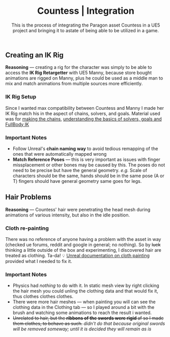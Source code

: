 <header>
  <h1>Countess &#124; Integration</h1>
  <p>This is the process of integrating the Paragon asset Countess in a UE5 project and bringing it to astate of being able to be utilized in a game.</p>
</header>

<main>
  <section>
    <h2>
      Creating an IK Rig
    </h2>
    <p>
      <strong>Reasoning</strong> &mdash; creating a rig for the character was simply to be able to access the <strong>IK Rig Retargetter</strong> with UE5 Manny, because store bought animations are rigged on Manny, plus he could be used as a middle man to mix and match animations from multiple sources more efficiently.
      <h3>
        IK Rig Setup
      </h3>
      <p>Since I wanted max compatibility between Countess and Manny I made her IK Rig match his in the aspect of chains, solvers, and goals. Material used was for <a href="https://www.youtube.com/watch?v=xvHOamXuZDI&list=LL&index=1">making the chains</a>, <a href="https://docs.unrealengine.com/5.0/en-US/ik-rig-solvers-in-unreal-engine/">understanding the basics of solvers, goals and FullBody IK</a></p>
    </p>
    <h3>
      Important Notes
    </h3>
    <ul>
      <li>Follow Unreal's <strong>chain naming way</strong> to avoid tedious remapping of the ones that were automatically mapped wrong</li>
      <li><strong>Match Reference Poses</strong> &mdash; this is very important as issues with finger missplacement or other bones may be caused by this. The poses do not need to be precise but have the general geometry. <em>e.g.</em> Scale of characters should be the same, hands should be in the same pose (A or T) fingers should have general geometry same goes for legs.</li>
    </ul>
  </section>

  <section>
    <h2>
      Hair Problems
    </h2>
    <p>
      <strong>Reasoning</strong> &mdash; Countess' hair were penetrating the head mesh during animations of various intensity, but also in the idle position.
      <h3>
        Cloth re-painting
      </h3>
      <p>There was no reference of anyone having a problem with the asset in way (checked ue forums, reddit and google in general; no nothing). So by <strike>luck</strike> thinking a little outside of the box and experimenting, I discovered hair are treated as clothing. Ta-da! 💡 <a href="https://docs.unrealengine.com/5.2/en-US/clothing-tool-in-unreal-engine/">Unreal documentation on cloth painting</a> provided what I needed to fix it.</p>
    </p>
    <h3>
      Important Notes
    </h3>
    <ul>
      <li>Physics had <em>nothing</em> to do with it. In static mesh view by right clicking the hair mesh you could unling the clothing data and that would fix it, thus clothes clothes clothes.</li>
      <li>There were more hair meshes &mdash; when painting you will can see the clothing data in the Clothing tab &mdash; so I played around a bit with the brush and watching some animations to reach the result i wanted.</li>
      <li><strike>Unrelated to hair, but the <strong>ribbons of the swords were rigid </strong> af so I made them clothes, to behave as such.</strike> <em>didn't do that because original swords will be removed someway; until it is decided they will remain as is</em></li>
    </ul>
  </section>
</main>
